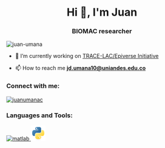 <h1 align="center">Hi 👋, I'm Juan</h1>
<h3 align="center">BIOMAC researcher</h3>

<p align="left"> <img src="https://komarev.com/ghpvc/?username=juan-umana&label=Profile%20views&color=0e75b6&style=flat" alt="juan-umana" /> </p>

- 🔭 I’m currently working on [TRACE-LAC/Epiverse Initiative](https://data.org/initiatives/epiverse/)

- 📫 How to reach me **jd.umana10@uniandes.edu.co**

<h3 align="left">Connect with me:</h3>
<p align="left">
<a href="https://twitter.com/juanumanac" target="blank"><img align="center" src="https://raw.githubusercontent.com/rahuldkjain/github-profile-readme-generator/master/src/images/icons/Social/twitter.svg" alt="juanumanac" height="30" width="40" /></a>
</p>

<h3 align="left">Languages and Tools:</h3>
<p align="left"> <a href="https://www.mathworks.com/" target="_blank" rel="noreferrer"> <img src="https://upload.wikimedia.org/wikipedia/commons/2/21/Matlab_Logo.png" alt="matlab" width="40" height="40"/> </a> <a href="https://www.python.org" target="_blank" rel="noreferrer"> <img src="https://raw.githubusercontent.com/devicons/devicon/master/icons/python/python-original.svg" alt="python" width="40" height="40"/> </a> </p>

